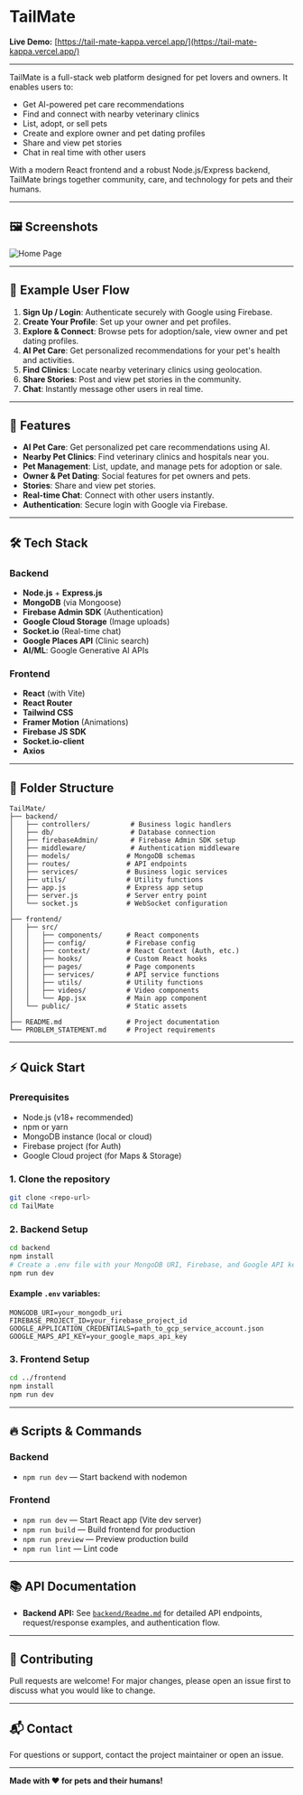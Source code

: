 # TailMate

**Live Demo:** [https://tail-mate-kappa.vercel.app/](https://tail-mate-kappa.vercel.app/)

---

TailMate is a full-stack web platform designed for pet lovers and owners. It enables users to:
- Get AI-powered pet care recommendations
- Find and connect with nearby veterinary clinics
- List, adopt, or sell pets
- Create and explore owner and pet dating profiles
- Share and view pet stories
- Chat in real time with other users

With a modern React frontend and a robust Node.js/Express backend, TailMate brings together community, care, and technology for pets and their humans.

---

## 🖼️ Screenshots

<!-- Replace these with actual screenshots or GIFs -->
![Home Page](<img width="1897" height="874" alt="Screenshot 2025-07-26 234659" src="https://github.com/user-attachments/assets/7db41a26-6b69-4c19-9a37-ea3955caab05" />
)

---

## 🚦 Example User Flow

1. **Sign Up / Login**: Authenticate securely with Google using Firebase.
2. **Create Your Profile**: Set up your owner and pet profiles.
3. **Explore & Connect**: Browse pets for adoption/sale, view owner and pet dating profiles.
4. **AI Pet Care**: Get personalized recommendations for your pet's health and activities.
5. **Find Clinics**: Locate nearby veterinary clinics using geolocation.
6. **Share Stories**: Post and view pet stories in the community.
7. **Chat**: Instantly message other users in real time.

---

## 🚀 Features
- **AI Pet Care**: Get personalized pet care recommendations using AI.
- **Nearby Pet Clinics**: Find veterinary clinics and hospitals near you.
- **Pet Management**: List, update, and manage pets for adoption or sale.
- **Owner & Pet Dating**: Social features for pet owners and pets.
- **Stories**: Share and view pet stories.
- **Real-time Chat**: Connect with other users instantly.
- **Authentication**: Secure login with Google via Firebase.

---

## 🛠️ Tech Stack

### Backend
- **Node.js** + **Express.js**
- **MongoDB** (via Mongoose)
- **Firebase Admin SDK** (Authentication)
- **Google Cloud Storage** (Image uploads)
- **Socket.io** (Real-time chat)
- **Google Places API** (Clinic search)
- **AI/ML**: Google Generative AI APIs

### Frontend
- **React** (with Vite)
- **React Router**
- **Tailwind CSS**
- **Framer Motion** (Animations)
- **Firebase JS SDK**
- **Socket.io-client**
- **Axios**

---

## 📁 Folder Structure

```
TailMate/
├── backend/
│   ├── controllers/          # Business logic handlers
│   ├── db/                   # Database connection
│   ├── firebaseAdmin/        # Firebase Admin SDK setup
│   ├── middleware/           # Authentication middleware
│   ├── models/              # MongoDB schemas
│   ├── routes/              # API endpoints
│   ├── services/            # Business logic services
│   ├── utils/               # Utility functions
│   ├── app.js               # Express app setup
│   ├── server.js            # Server entry point
│   └── socket.js            # WebSocket configuration
│
├── frontend/
│   ├── src/
│   │   ├── components/      # React components
│   │   ├── config/          # Firebase config
│   │   ├── context/         # React Context (Auth, etc.)
│   │   ├── hooks/           # Custom React hooks
│   │   ├── pages/           # Page components
│   │   ├── services/        # API service functions
│   │   ├── utils/           # Utility functions
│   │   ├── videos/          # Video components
│   │   └── App.jsx          # Main app component
│   └── public/              # Static assets
│
├── README.md                # Project documentation
└── PROBLEM_STATEMENT.md     # Project requirements

```

---

## ⚡ Quick Start

### Prerequisites
- Node.js (v18+ recommended)
- npm or yarn
- MongoDB instance (local or cloud)
- Firebase project (for Auth)
- Google Cloud project (for Maps & Storage)

### 1. Clone the repository
```bash
git clone <repo-url>
cd TailMate
```

### 2. Backend Setup
```bash
cd backend
npm install
# Create a .env file with your MongoDB URI, Firebase, and Google API keys
npm run dev
```

#### Example `.env` variables:
```
MONGODB_URI=your_mongodb_uri
FIREBASE_PROJECT_ID=your_firebase_project_id
GOOGLE_APPLICATION_CREDENTIALS=path_to_gcp_service_account.json
GOOGLE_MAPS_API_KEY=your_google_maps_api_key
```

### 3. Frontend Setup
```bash
cd ../frontend
npm install
npm run dev
```

---

## 🔥 Scripts & Commands

### Backend
- `npm run dev` — Start backend with nodemon

### Frontend
- `npm run dev` — Start React app (Vite dev server)
- `npm run build` — Build frontend for production
- `npm run preview` — Preview production build
- `npm run lint` — Lint code

---

## 📚 API Documentation

- **Backend API:** See [`backend/Readme.md`](backend/Readme.md) for detailed API endpoints, request/response examples, and authentication flow.

---

## 🤝 Contributing
Pull requests are welcome! For major changes, please open an issue first to discuss what you would like to change.

---

## 📬 Contact
For questions or support, contact the project maintainer or open an issue.

---

**Made with ❤️ for pets and their humans!**









